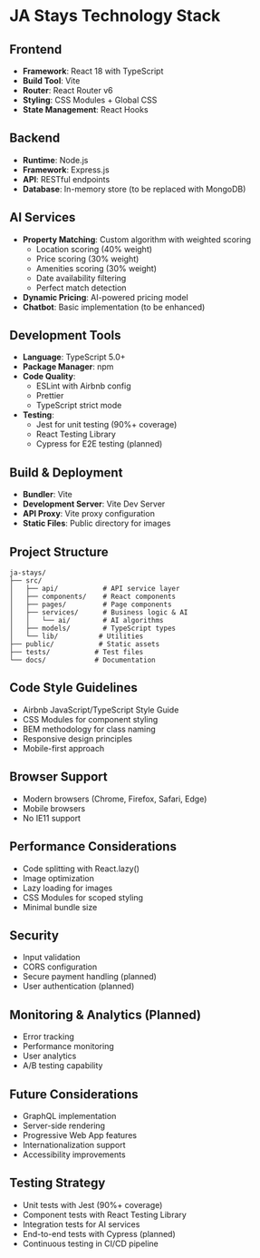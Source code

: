 # JA Stays Technology Stack

## Frontend

- **Framework**: React 18 with TypeScript
- **Build Tool**: Vite
- **Router**: React Router v6
- **Styling**: CSS Modules + Global CSS
- **State Management**: React Hooks

## Backend

- **Runtime**: Node.js
- **Framework**: Express.js
- **API**: RESTful endpoints
- **Database**: In-memory store (to be replaced with MongoDB)

## AI Services

- **Property Matching**: Custom algorithm with weighted scoring
  - Location scoring (40% weight)
  - Price scoring (30% weight)
  - Amenities scoring (30% weight)
  - Date availability filtering
  - Perfect match detection
- **Dynamic Pricing**: AI-powered pricing model
- **Chatbot**: Basic implementation (to be enhanced)

## Development Tools

- **Language**: TypeScript 5.0+
- **Package Manager**: npm
- **Code Quality**:
  - ESLint with Airbnb config
  - Prettier
  - TypeScript strict mode
- **Testing**:
  - Jest for unit testing (90%+ coverage)
  - React Testing Library
  - Cypress for E2E testing (planned)

## Build & Deployment

- **Bundler**: Vite
- **Development Server**: Vite Dev Server
- **API Proxy**: Vite proxy configuration
- **Static Files**: Public directory for images

## Project Structure

```text
ja-stays/
├── src/
│   ├── api/           # API service layer
│   ├── components/    # React components
│   ├── pages/         # Page components
│   ├── services/      # Business logic & AI
│   │   └── ai/        # AI algorithms
│   ├── models/        # TypeScript types
│   └── lib/          # Utilities
├── public/           # Static assets
├── tests/           # Test files
└── docs/            # Documentation
```

## Code Style Guidelines

- Airbnb JavaScript/TypeScript Style Guide
- CSS Modules for component styling
- BEM methodology for class naming
- Responsive design principles
- Mobile-first approach

## Browser Support

- Modern browsers (Chrome, Firefox, Safari, Edge)
- Mobile browsers
- No IE11 support

## Performance Considerations

- Code splitting with React.lazy()
- Image optimization
- Lazy loading for images
- CSS Modules for scoped styling
- Minimal bundle size

## Security

- Input validation
- CORS configuration
- Secure payment handling (planned)
- User authentication (planned)

## Monitoring & Analytics (Planned)

- Error tracking
- Performance monitoring
- User analytics
- A/B testing capability

## Future Considerations

- GraphQL implementation
- Server-side rendering
- Progressive Web App features
- Internationalization support
- Accessibility improvements

## Testing Strategy

- Unit tests with Jest (90%+ coverage)
- Component tests with React Testing Library
- Integration tests for AI services
- End-to-end tests with Cypress (planned)
- Continuous testing in CI/CD pipeline
